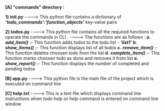 **[A] "commands" directory :**

**1) __init__.py**
----> This python file contains a dictionary of **_'todo_commands':'function_objects'_** key-value pairs

**2) todos.py**
----> This python file contains all the required functions to operate the commands in CLI . 
----> The functions are as follows :
**a.** **_add_item()_** :- This function adds todos to the todo list - **_'list1'_**
**b.** **_show_items()_** :- This function displays list of all todos
**c.** **_remove_item()_** :- This function deletes choosen todo from the list
**d.** **_complete_item()_** :- This function marks choosen todo as done and removes it from list
**e.** **_show_report()_** :- This function displays the number of completed and pending todos

**[B] app.py**
----> This python file is the main file of the project which is executed on command line

**[C] help.txt**
----> This is a text file which displays command line instructions when _todo help_ or _help_ command is entered on command line window

